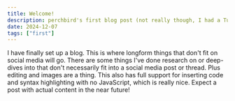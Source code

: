 ```yaml
---
title: Welcome!
description: perchbird's first blog post (not really though, I had a Tumblr)
date: 2024-12-07
tags: ["first"]
---
```


I have finally set up a blog. This is where longform things that don't fit on social media will go. There are some things I've done research on or deep-dives into that don't necessarily fit into a social media post or thread. Plus editing and images are a thing. This also has full support for inserting code and syntax highlighting with no JavaScript, which is really nice. Expect a post with actual content in the near future!